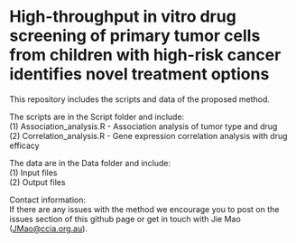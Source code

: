 # High-throughput in vitro drug screening of primary tumor cells from children with high-risk cancer identifies novel treatment options 

This repository includes the scripts and data of the proposed method.

The scripts are in the Script folder and include:\
    (1) Association_analysis.R - Association analysis of tumor type and drug  
    (2) Correlation_analysis.R - Gene expression correlation analysis with drug efficacy
    
The data are in the Data folder and include:\
    (1) Input files\
    (2) Output files
    
    
Contact information:\
If there are any issues with the method we encourage you to post on the issues section of this github page or get in touch with Jie Mao (JMao@ccia.org.au).

